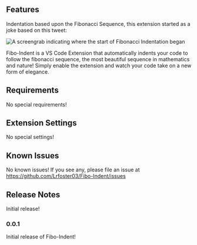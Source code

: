 ## Features

Indentation based upon the Fibonacci Sequence, this extension started as a joke based on this tweet: 

![A screengrab indicating where the start of Fibonacci Indentation began](https://github.com/user-attachments/assets/d8d86505-f2f0-426c-a91f-6d382874ebfb)

Fibo-Indent is a VS Code Extension that automatically indents your code to follow the fibonacci sequence, the most beautiful sequence in mathematics and nature! Simply enable the extension and watch your code take on a new form of elegance.


## Requirements

No special requirements!

## Extension Settings

No special settings!

## Known Issues

No known issues! If you see any, please file an issue at https://github.com/Lrfoster03/Fibo-Indent/issues   

## Release Notes

Initial release!

### 0.0.1

Initial release of Fibo-Indent!
